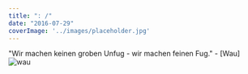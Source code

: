 ```yaml
---
title: ": /"
date: "2016-07-29"
coverImage: '../images/placeholder.jpg'
---
```


"Wir machen keinen groben Unfug - wir machen feinen Fug." - \[Wau\] ![wau](
https://upload.wikimedia.org/wikipedia/commons/2/24/Wau_Holland.jpg)
